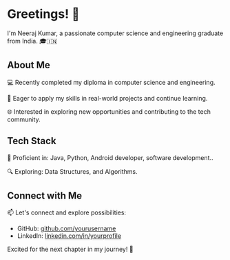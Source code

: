 # Greetings! 👋

I'm Neeraj Kumar, a passionate computer science and engineering graduate from India. 🎓🇮🇳

## About Me

💻 Recently completed my diploma in computer science and engineering.

🚀 Eager to apply my skills in real-world projects and continue learning.

🌐 Interested in exploring new opportunities and contributing to the tech community.

## Tech Stack

🔧 Proficient in: Java, Python, Android developer, software development..

🔍 Exploring: Data Structures, and Algorithms.

## Connect with Me

📫 Let's connect and explore possibilities:

- GitHub: [github.com/yourusername](https://github.com/neeraj95464)
- LinkedIn: [linkedin.com/in/yourprofile](https://www.linkedin.com/feed/update/urn:li:activity:7158812448257458176?updateEntityUrn=urn%3Ali%3Afs_feedUpdate%3A%28V2%2Curn%3Ali%3Aactivity%3A7158812448257458176%29)

Excited for the next chapter in my journey! 🚀


<!---
Neeraj95464/Neeraj95464 is a ✨ special ✨ repository because its `README.md` (this file) appears on your GitHub profile.
You can click the Preview link to take a look at your changes.
--->
